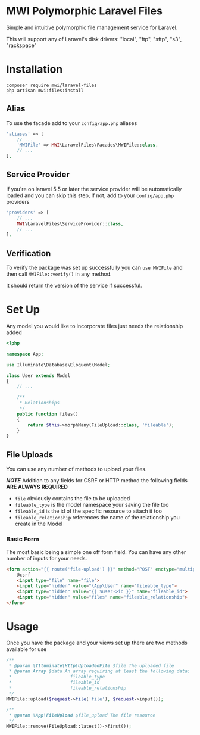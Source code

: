 # MWI Polymorphic Laravel Files
Simple and intuitive polymorphic file management service for Laravel.

This will support any of Laravel's disk drivers: "local", "ftp", "sftp", "s3", "rackspace"

# Installation
```shell
composer require mwi/laravel-files
php artisan mwi:files:install
```

## Alias
To use the facade add to your `config/app.php` aliases
```php
'aliases' => [
    // ...
    'MWIFile' => MWI\LaravelFiles\Facades\MWIFile::class,
    // ...
],
```

## Service Provider
If you're on laravel 5.5 or later the service provider will be automatically loaded and you can skip this step, if not, add to your `config/app.php` providers
```php
'providers' => [
    // ...
    MWI\LaravelFiles\ServiceProvider::class,
    // ...
],
```

## Verification
To verify the package was set up successfully you can `use MWIFile` and then call `MWIFile::verify()` in any method.

It should return the version of the service if successful.

# Set Up
Any model you would like to incorporate files just needs the relationship added
```php
<?php

namespace App;

use Illuminate\Database\Eloquent\Model;

class User extends Model
{
    // ...

    /**
     * Relationships
     */
    public function files()
    {
        return $this->morphMany(FileUpload::class, 'fileable');
    }
}
```

## File Uploads
You can use any number of methods to upload your files.

__*NOTE*__ Addition to any fields for CSRF or HTTP method the following fields **ARE ALWAYS REQUIRED** 

  - `file` obviously contains the file to be uploaded
  - `fileable_type` is the model namespace your saving the file too
  - `fileable_id` is the id of the specific resource to attach it too
  - `fileable_relationship` references the name of the relationship you create in the Model

### Basic Form
The most basic being a simple one off form field. You can have any other number of inputs for your needs.
```html
<form action="{{ route('file-upload') }}" method="POST" enctype="multipart/form-data">
    @csrf
    <input type="file" name="file">
    <input type="hidden" value="\App\User" name="fileable_type">
    <input type="hidden" value="{{ $user->id }}" name="fileable_id">
    <input type="hidden" value="files" name="fileable_relationship">
</form>
```

# Usage
Once you have the package and your views set up there are two methods available for use
```php
/**
 * @param \Illuminate\Http\UploadedFile $file The uploaded file
 * @param Array $data An array requiring at least the following data:
 *                      fileable_type
 *                      fileable_id
 *                      fileable_relationship
 */
MWIFile::upload($request->file('file'), $request->input());

/**
 * @param \App\FileUpload $file_upload The file resource
 */
MWIFile::remove(FileUpload::latest()->first());
```